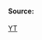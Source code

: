 #### Source:
[YT](https://www.youtube.com/watch?v=jSKmM05XAdY&list=PLXj4XH7LcRfDrdQuJTHIPmKMpa7eYVaPm&index=63)

